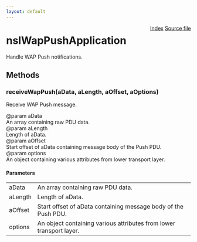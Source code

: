 ```yaml
---
layout: default
---
```

<div class='links' style='float:right'><a href="../index.html">Index</a>
<a href="http://dxr.mozilla.org/mozilla-central/source/dom/mobilemessage/interfaces/nsIWapPushApplication.idl">Source file</a>
</div>

# nsIWapPushApplication #
  
Handle WAP Push notifications.  
  

## Methods ##

### receiveWapPush(aData, aLength, aOffset, aOptions) ###
  
Receive WAP Push message.  
  
@param aData  
       An array containing raw PDU data.  
@param aLength  
       Length of aData.  
@param aOffset  
       Start offset of aData containing message body of the Push PDU.  
@param options  
       An object containing various attributes from lower transport layer.  
  

#### Parameters ####

<table>

<tr>
<td>aData</td>
<td>       An array containing raw PDU data.  
</td>
</tr>

<tr>
<td>aLength</td>
<td>       Length of aData.  
</td>
</tr>

<tr>
<td>aOffset</td>
<td>       Start offset of aData containing message body of the Push PDU.  
</td>
</tr>

<tr>
<td>options</td>
<td>       An object containing various attributes from lower transport layer.  
</td>
</tr>

</table>
